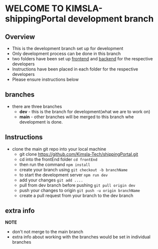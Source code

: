 
# WELCOME TO KIMSLA-shippingPortal development branch

## Overview

- This is the development branch set up for development
- Only development process can be done in this branch
- two folders have been set up [frontend](/frontEnd) and [backend](/backEnd) for the respective developers
- Instructions have been placed in each folder for the respective developers
- Please ensure instructions below

## branches 
- there are three branches
    - **dev** - this is the branch for development(what we are to work on)  
    - **main** - other branches will be merged to this branch whe development is done. 

## Instructions
- clone the main git repo into your local machine
    - git clone https://github.com/Kimsla-Tech/shippingPortal.git
    - cd into the frontEnd folder `cd frontEnd`
    - then run the command  `npm install`
    - create your branch using `git checkout -b branchName`
    - to start the development server `npm run dev`
    - add your changes `git add ....`
    - pull from dev branch before pushing `git pull origin dev`
    - push your changes to origin `git push -u origin branchName` 
    - create a pull request from your branch to the dev branch

## extra info 
**NOTE** 
- don't not merge to the main branch 
- extra info about working with the branches would be set in individual branches

